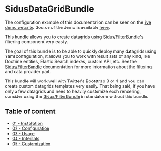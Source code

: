 SidusDataGridBundle
===================

The configuration example of this documentation can be seen on the [live demo website](http://datagrid-demo.sidus.fr). 
Source of the demo is available [here](https://github.com/VincentChalnot/SidusDataGridDemo).

This bundle allows you to create datagrids using
[Sidus/FilterBundle's](https://github.com/VincentChalnot/SidusFilterBundle) filtering component very easily.

The goal of this bundle is to be able to quickly deploy many datagrids using Yaml configuration, it allows you to work
with result sets of any kind, like Doctrine entities, Elastic Search indexes, custom API, etc.
See the [Sidus/FilterBundle](https://github.com/VincentChalnot/SidusFilterBundle) documentation for more information
about the filtering and data provider part.

This bundle will work well with Twitter's Bootstrap 3 or 4 and you can create custom datagrids templates very easily.
That being said, if you have only a few datagrids and need to heavily customize each rendering, consider using the
[Sidus/FilterBundle](https://github.com/VincentChalnot/SidusFilterBundle) in standalone without this bundle.

## Table of content

 - [01 - Installation](Documentation/01-install.md)
 - [02 - Configuration](Documentation/02-configuration.md)
 - [03 - Usage](Documentation/03-usage.md)
 - [04 - Internals](Documentation/04-internals.md)
 - [05 - Customization](Documentation/05-customization.md)
